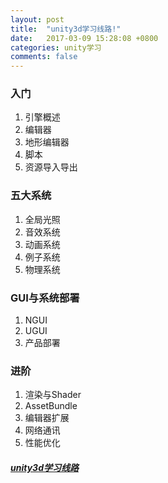 ```yaml
---
layout: post
title:  "unity3d学习线路!"
date:   2017-03-09 15:28:08 +0800
categories: unity学习
comments: false
---
```


### 入门
1. 引擎概述
2. 编辑器
3. 地形编辑器
4. 脚本
5. 资源导入导出

### 五大系统
1. 全局光照
2. 音效系统
3. 动画系统
4. 例子系统
5. 物理系统

### GUI与系统部署
1. NGUI
2. UGUI
3. 产品部署

### 进阶
1. 渲染与Shader
2. AssetBundle
3. 编辑器扩展
4. 网络通讯
5. 性能优化

##### [unity3d学习线路](https://www.zhihu.com/question/28707429)